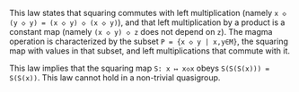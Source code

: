 This law states that squaring commutes with left multiplication (namely `x ◇ (y ◇ y) = (x ◇ y) ◇ (x ◇ y)`), and that left multiplication by a product is a constant map (namely `(x ◇ y) ◇ z` does not depend on `z`).  The magma operation is characterized by the subset `P = {x ◇ y | x,y∈M}`, the squaring map with values in that subset, and left multiplications that commute with it.

This law implies that the squaring map `S: x ↦ x◇x` obeys `S(S(S(x))) = S(S(x))`.  This law cannot hold in a non-trivial quasigroup.
